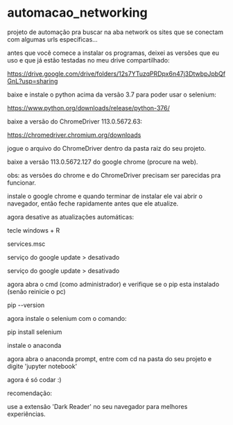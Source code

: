 # automacao_networking
projeto de automação pra buscar na aba network os sites que se conectam com algumas urls específicas...

antes que você comece a instalar os programas, deixei as versões que eu uso e que já estão testadas no meu drive compartilhado:

https://drive.google.com/drive/folders/12s7YTuzqPRDpx6n47j3DtwbpJpbQfGnL?usp=sharing

baixe e instale o python acima da versão 3.7 para poder usar o selenium:

https://www.python.org/downloads/release/python-376/

baixe a versão do ChromeDriver 113.0.5672.63:

https://chromedriver.chromium.org/downloads

jogue o arquivo do ChromeDriver dentro da pasta raiz do seu projeto.

baixe a versão 113.0.5672.127 do google chrome (procure na web).

obs: as versões do chrome e do ChromeDriver precisam ser parecidas pra funcionar.

instale o google chrome e quando terminar de instalar ele vai abrir o navegador, então feche rapidamente antes que ele atualize.

agora desative as atualizações automáticas:

tecle windows + R

services.msc

serviço do google update > desativado

serviço do google update > desativado

agora abra o cmd (como administrador) e verifique se o pip esta instalado (senão reinicie o pc)

pip --version

agora instale o selenium com o comando:

pip install selenium

instale o anaconda

agora abra o anaconda prompt, entre com cd na pasta do seu projeto e digite 'jupyter notebook'

agora é só codar :)

recomendação:

use a extensão 'Dark Reader' no seu navegador para melhores experiências.
